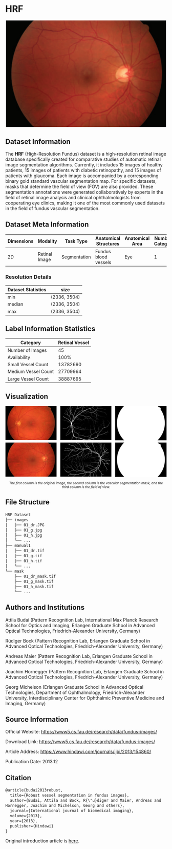 # HRF

<div align="center">
    <a href="https://github.com/openmedlab/"><img width="500px" height="auto" src="appendix/HRF_0.png"></a>
</div>
<p style="text-align:center;font-size:10px;"><em></em></p>

## Dataset Information

The **HRF** (High-Resolution Fundus) dataset is a high-resolution retinal image database specifically created for comparative studies of automatic retinal image segmentation algorithms. Currently, it includes 15 images of healthy patients, 15 images of patients with diabetic retinopathy, and 15 images of patients with glaucoma. Each image is accompanied by a corresponding binary gold standard vascular segmentation map. For specific datasets, masks that determine the field of view (FOV) are also provided. These segmentation annotations were generated collaboratively by experts in the field of retinal image analysis and clinical ophthalmologists from cooperating eye clinics, making it one of the most commonly used datasets in the field of fundus vascular segmentation.

## Dataset Meta Information

| Dimensions | Modality | Task Type | Anatomical Structures | Anatomical Area | Number of Categories | Data Volume | File Format |
|------------|----------|-----------|-----------------------|-----------------|----------------------|-------------|-------------|
| 2D         | Retinal Image       | Segmentation | Fundus blood vessels  | Eye             | 1                    | 45          | .jpg / .tif     |


### Resolution Details

| Dataset Statistics | size        |
|--------------------|-------------|
| min                | (2336, 3504)  |
| median             | (2336, 3504)  |
| max                | (2336, 3504)  |

## Label Information Statistics

| Category          | Retinal Vessel |
|-------------------|----------------|
| Number of Images  | 45             |
| Availability      | 100%           |
| Small Vessel Count| 13782690        |
| Medium Vessel Count| 27709964       |
| Large Vessel Count| 38887695        |

## Visualization

<div align="center">
    <a href="https://github.com/openmedlab/"><img width="700px" height="auto" src="appendix/HRF_1.webp"></a>
</div>
<p style="text-align:center;font-size:10px;"><em>The first column is the original image, the second column is the vascular segmentation mask, and the third column is the field of view.</em></p>

## File Structure

``` 
HRF Dataset
├── images
│   ├── 01_dr.JPG
│   ├── 01_g.jpg
│   ├── 01_h.jpg
│   └── ...
├── manual1
│   ├── 01_dr.tif
│   ├── 01_g.tif
│   ├── 01_h.tif
│   └── ...
└── mask
    ├── 01_dr_mask.tif
    ├── 01_g_mask.tif
    ├── 01_h_mask.tif
    └── ...
```

## Authors and Institutions

Attila Budai (Pattern Recognition Lab, International Max Planck Research School for Optics and Imaging, Erlangen Graduate School in Advanced Optical Technologies, Friedrich-Alexander University, Germany)

Rüdiger Bock (Pattern Recognition Lab, Erlangen Graduate School in Advanced Optical Technologies, Friedrich-Alexander University, Germany)

Andreas Maier (Pattern Recognition Lab, Erlangen Graduate School in Advanced Optical Technologies, Friedrich-Alexander University, Germany)

Joachim Hornegger (Pattern Recognition Lab, Erlangen Graduate School in Advanced Optical Technologies, Friedrich-Alexander University, Germany)

Georg Michelson (Erlangen Graduate School in Advanced Optical Technologies, Department of Ophthalmology, Friedrich-Alexander University, Interdisciplinary Center for Ophthalmic Preventive Medicine and Imaging, Germany)


## Source Information

Official Website: https://www5.cs.fau.de/research/data/fundus-images/

Download Link: https://www5.cs.fau.de/research/data/fundus-images/

Article Address: https://www.hindawi.com/journals/ijbi/2013/154860/

Publication Date: 2013.12

## Citation

``` 
@article{budai2013robust,
  title={Robust vessel segmentation in fundus images},
  author={Budai, Attila and Bock, R{\"u}diger and Maier, Andreas and Hornegger, Joachim and Michelson, Georg and others},
  journal={International journal of biomedical imaging},
  volume={2013},
  year={2013},
  publisher={Hindawi}
}
```

Original introduction article is [here](https://zhuanlan.zhihu.com/p/663777789).